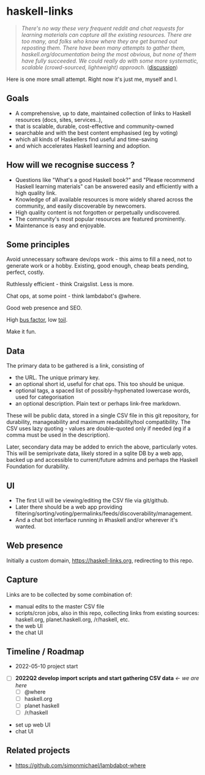 # haskell-links

> *There's no way these very frequent reddit and chat requests for learning materials can capture all the existing resources. 
There are too many, and folks who know where they are get burned out reposting them. 
There have been many attempts to gather them, haskell.org/documentation being the most obvious, 
but none of them have fully succeeded. We could really do with some more systematic, scalable (crowd-sourced, lightweight) approach.*
([discussion](https://www.reddit.com/r/haskell/comments/um43bz/most_current_materials_for_learning_haskell/i80f40x/))

Here is one more small attempt. 
Right now it's just me, myself and I.

## Goals

- A comprehensive, up to date, maintained collection of links to Haskell resources (docs, sites, services..),
- that is scalable, durable, cost-effective and community-owned
- searchable and with the best content emphasised (eg by voting)
- which all kinds of Haskellers find useful and time-saving
- and which accelerates Haskell learning and adoption.

## How will we recognise success ?

- Questions like "What's a good Haskell book?" and "Please recommend Haskell learning materials"
  can be answered easily and efficiently with a high quality link. 
- Knowledge of all available resources is more widely shared across the community,
  and easily discoverable by newcomers.
- High quality content is not forgotten or perpetually undiscovered.
- The community's most popular resources are featured prominently.
- Maintenance is easy and enjoyable.

## Some principles

Avoid unnecessary software dev/ops work - this aims to fill a need, not to generate work or a hobby.
Existing, good enough, cheap beats pending, perfect, costly.

Ruthlessly efficient - think Craigslist. Less is more.

Chat ops, at some point - think lambdabot's @where.

Good web presence and SEO.

High [bus factor](https://en.wikipedia.org/wiki/Bus_factor), low [toil](https://sre.google/sre-book/eliminating-toil).

Make it fun.

## Data

The primary data to be gathered is a link, consisting of

- the URL. The unique primary key.
- an optional short id, useful for chat ops. This too should be unique.
- optional tags, a spaced list of possibly-hyphenated lowercase words, used for categorisation
- an optional description. Plain text or perhaps link-free markdown.

These will be public data, stored in a single CSV file in this git repository,
for durability, manageability and maximum readability/tool compatibility.
The CSV uses lazy quoting - values are double-quoted only if needed (eg if a comma must be used in the description).

Later, secondary data may be added to enrich the above, particularly votes.
This will be semiprivate data, likely stored in a sqlite DB by a web app, 
backed up and accessible to current/future admins and perhaps the Haskell Foundation 
for durability.

## UI

- The first UI will be viewing/editing the CSV file via git/github.
- Later there should be a web app providing filtering/sorting/voting/permalinks/feeds/discoverability/management.
- And a chat bot interface running in #haskell and/or wherever it's wanted.

## Web presence

Initially a custom domain, https://haskell-links.org, redirecting to this repo.

## Capture

Links are to be collected by some combination of:

- manual edits to the master CSV file
- scripts/cron jobs, also in this repo, collecting links from existing sources:
  haskell.org, planet.haskell.org, /r/haskell, etc.
- the web UI
- the chat UI

## Timeline / Roadmap

- 2022-05-10 project start
- [ ] **2022Q2 develop import scripts and start gathering CSV data**  *<- we are here*
  - [ ] @where
  - [ ] haskell.org
  - [ ] planet haskell
  - [ ] /r/haskell
- set up web UI
- chat UI

## Related projects

- https://github.com/simonmichael/lambdabot-where
